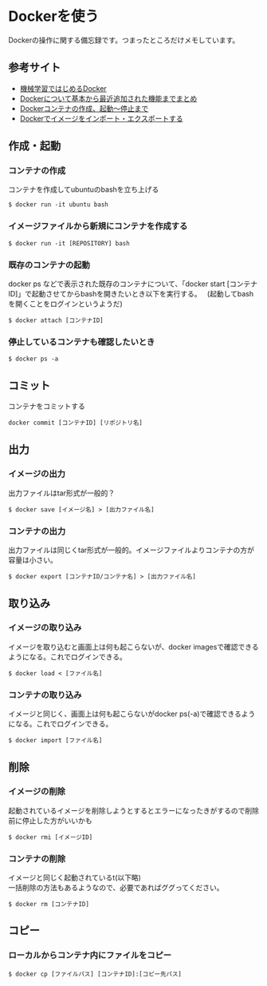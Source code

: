 # Dockerを使う  
Dockerの操作に関する備忘録です。つまったところだけメモしています。  

## 参考サイト
- [機械学習ではじめるDocker](https://gink03.github.io/Docker/)  
- [Dockerについて基本から最近追加された機能までまとめ](https://qiita.com/yuki_ycino/items/b94ae2bf7d78685cd6f5)  
- [Dockerコンテナの作成、起動〜停止まで](https://qiita.com/kooohei/items/0e788a2ce8c30f9dba53)  
- [Dockerでイメージをインポート・エクスポートする](http://uxmilk.jp/55512)  

## 作成・起動

### コンテナの作成    
コンテナを作成してubuntuのbashを立ち上げる  
```
$ docker run -it ubuntu bash
```
### イメージファイルから新規にコンテナを作成する  
```
$ docker run -it [REPOSITORY] bash
```

### 既存のコンテナの起動  
docker ps などで表示された既存のコンテナについて、「docker start [コンテナID]」で起動させてからbashを開きたいとき以下を実行する。  
(起動してbashを開くことをログインというようだ)
```
$ docker attach [コンテナID]
```

### 停止しているコンテナも確認したいとき  
```
$ docker ps -a
```
## コミット  
コンテナをコミットする  
```
docker commit [コンテナID] [リポジトリ名]
```

## 出力  
### イメージの出力  
出力ファイルはtar形式が一般的？
```
$ docker save [イメージ名] > [出力ファイル名]
```

### コンテナの出力    
出力ファイルは同じくtar形式が一般的。イメージファイルよりコンテナの方が容量は小さい。  
```
$ docker export [コンテナID/コンテナ名] > [出力ファイル名] 
```

## 取り込み  
### イメージの取り込み  
イメージを取り込むと画面上は何も起こらないが、docker imagesで確認できるようになる。これでログインできる。  
```
$ docker load < [ファイル名]
```

### コンテナの取り込み  
イメージと同じく、画面上は何も起こらないがdocker ps(-a)で確認できるようになる。これでログインできる。  
```
$ docker import [ファイル名]
```

## 削除  
### イメージの削除  
起動されているイメージを削除しようとするとエラーになったきがするので削除前に停止した方がいいかも  
```
$ docker rmi [イメージID]
```

### コンテナの削除
イメージと同じく起動されているt(以下略)  
一括削除の方法もあるようなので、必要であればググってください。  
```
$ docker rm [コンテナID]
```

## コピー  
### ローカルからコンテナ内にファイルをコピー  
```
$ docker cp [ファイルパス] [コンテナID]:[コピー先パス]  
```

